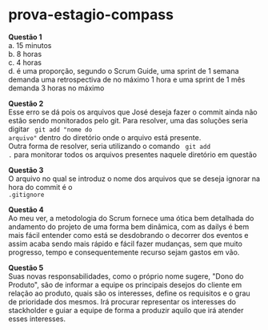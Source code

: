 # prova-estagio-compass

**Questão 1** <br/>
a. 15 minutos <br/>
b. 8 horas <br/>
c. 4 horas <br/>
d. é uma proporção, segundo o Scrum Guide, uma sprint de 1 semana demanda uma retrospectiva de no máximo 1 hora e uma sprint de 1 mês demanda 3 horas no máximo <br/>

**Questão 2** <br/>
Esse erro se dá pois os arquivos que José deseja fazer o commit ainda não estão sendo monitorados pelo git.
Para resolver, uma das soluções seria digitar <code> git add "nome do arquivo"</code> dentro do diretório onde o arquivo está presente. <br/> Outra forma de resolver, seria utilizando o comando <code> git add .</code> para monitorar todos os arquivos presentes naquele diretório em questão

**Questão 3** <br/>
O arquivo no qual se introduz o nome dos arquivos que se deseja ignorar na hora do commit é o <code> .gitignore </code>

**Questão 4** <br/>
Ao meu ver, a metodologia do Scrum fornece uma ótica bem detalhada do andamento do projeto de uma forma bem dinâmica, com as dailys é bem mais fácil entender como está se desdobrando o decorrer dos eventos e assim acaba sendo mais rápido e fácil fazer mudanças, sem que muito progresso, tempo e consequentemente recurso sejam gastos em vão.

**Questão 5** <br/>
Suas novas responsabilidades, como o próprio nome sugere, "Dono do Produto", são de informar a equipe os principais desejos do cliente em relação ao produto, quais são os interesses, define os requisitos e o grau de prioridade dos mesmos. Irá procurar representar os interesses do stackholder e guiar a equipe de forma a produzir aquilo que irá atender esses interesses.
